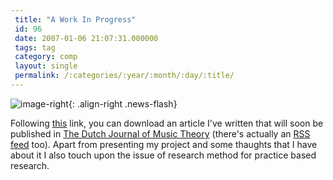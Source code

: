 ```yaml
---
 title: "A Work In Progress"
 id: 96
 date: 2007-01-06 21:07:31.000000
 tags: tag
 category: comp
 layout: single
 permalink: /:categories/:year/:month/:day/:title/
---
```

![image-right](/assets/images/){: .align-right .news-flash}


Following <a href="http://www.henrikfrisk.com/index.jsp?id=docs&field=id&query=15">this</a> link, you can download an article I've written that will soon be published in <a href="http://www.djmt.nl/">The Dutch Journal of Music Theory</a> (there's actually an <a href="feed://www.djmt.nl/d/djmt/djmt.rss">RSS feed</a> too). Apart from presenting my project and some thaughts that I have about it I also touch upon the issue of research method for practice based research.

